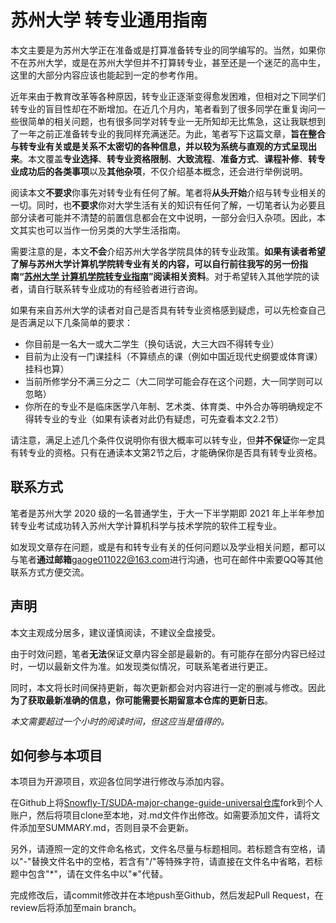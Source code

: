 # 苏州大学 转专业通用指南

本文主要是为苏州大学正在准备或是打算准备转专业的同学编写的。当然，如果你不在苏州大学，或是在苏州大学但并不打算转专业，甚至还是一个迷茫的高中生，这里的大部分内容应该也能起到一定的参考作用。

近年来由于教育改革等各种原因，转专业正逐渐变得愈发困难，但相对之下同学们转专业的盲目性却在不断增加。在近几个月内，笔者看到了很多同学在重复询问一些很简单的相关问题，也有很多同学对转专业一无所知却无比焦急，这让我联想到了一年之前正准备转专业的我同样充满迷茫。为此，笔者写下这篇文章，**旨在整合与转专业有关或是关系不太密切的各种信息，并以较为系统与直观的方式呈现出来**。本文覆盖**专业选择**、**转专业资格限制**、**大致流程**、**准备方式**、**课程补修**、**转专业成功后的各类事项**以及**其他杂项**，不仅介绍基本概念，还会进行举例说明。

阅读本文**不要求**你事先对转专业有任何了解。笔者将**从头开始**介绍与转专业相关的一切。同时，也**不要求**你对大学生活有关的知识有任何了解，一切笔者认为必要且部分读者可能并不清楚的前置信息都会在文中说明，一部分会归入杂项。因此，本文其实也可以当作一份另类的大学生活指南。

需要注意的是，本文**不会**介绍苏州大学各学院具体的转专业政策。**如果有读者希望了解与苏州大学计算机学院转专业有关的内容，可以自行前往我写的另一份指南“[苏州大学 计算机学院转专业指南](https://gaoge011022.gitbook.io/suda-major-change-guide-cs)”阅读相关资料**。对于希望转入其他学院的读者，请自行联系转专业成功的有经验者进行咨询。

如果有来自苏州大学的读者对自己是否具有转专业资格感到疑虑，可以先检查自己是否满足以下几条简单的要求：

- 你目前是一名大一或大二学生（换句话说，大三大四不得转专业）
- 目前为止没有一门课挂科（不算绩点的课（例如中国近现代史纲要或体育课）挂科也算）
- 当前所修学分不满三分之二（大二同学可能会存在这个问题，大一同学则可以忽略）
- 你所在的专业不是临床医学八年制、艺术类、体育类、中外合办等明确规定不得转专业的专业（如果有读者对此仍有疑虑，可先查看本文2.2节）

请注意，满足上述几个条件仅说明你有很大概率可以转专业，但**并不保证**你一定具有转专业的资格。只有在通读本文第2节之后，才能确保你是否具有转专业资格。

## 联系方式

笔者是苏州大学 2020 级的一名普通学生，于大一下半学期即 2021 年上半年参加转专业考试成功转入苏州大学计算机科学与技术学院的软件工程专业。

如发现文章存在问题，或是有和转专业有关的任何问题以及学业相关问题，都可以与笔者**通过邮箱**[gaoge011022@163.com](mailto:gaoge011022@163.com)进行沟通，也可在邮件中索要QQ等其他联系方式方便交流。

## 声明

本文主观成分居多，建议谨慎阅读，不建议全盘接受。

由于时效问题，笔者**无法**保证文章内容全部是最新的。有可能存在部分内容已经过时，一切以最新文件为准。如发现类似情况，可联系笔者进行更正。

同时，本文将长时间保持更新，每次更新都会对内容进行一定的删减与修改。因此**为了获取最新准确的信息，你可能需要长期留意本仓库的更新日志**。

*本文需要超过一个小时的阅读时间，但这应当是值得的。*

## 如何参与本项目

本项目为开源项目，欢迎各位同学进行修改与添加内容。

在Github上将[Snowfly-T/SUDA-major-change-guide-universal仓库](https://github.com/Snowfly-T/SUDA-major-change-guide-universal)fork到个人账户，然后将项目clone至本地，对.md文件作出修改。如需要添加文件，请将文件添加至SUMMARY.md，否则目录不会更新。

另外，请遵照一定的文件命名格式，文件名尽量与标题相同。若标题含有空格，请以"-"替换文件名中的空格，若含有"/"等特殊字符，请直接在文件名中省略，若标题中包含"*"，请在文件名中以"※"代替。

完成修改后，请commit修改并在本地push至Github，然后发起Pull Request，在review后将添加至main branch。
